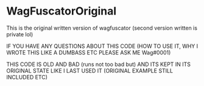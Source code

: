 # WagFuscatorOriginal
This is the original written version of wagfuscator (second version written is private lol)

IF YOU HAVE ANY QUESTIONS ABOUT THIS CODE (HOW TO USE IT, WHY I WROTE THIS LIKE A DUMBASS ETC PLEASE ASK ME Wag#0001) 

THIS CODE IS OLD AND BAD (runs not too bad but) AND ITS KEPT IN ITS ORIGINAL STATE LIKE I LAST USED IT (ORIGINAL EXAMPLE STILL INCLUDED ETC)

